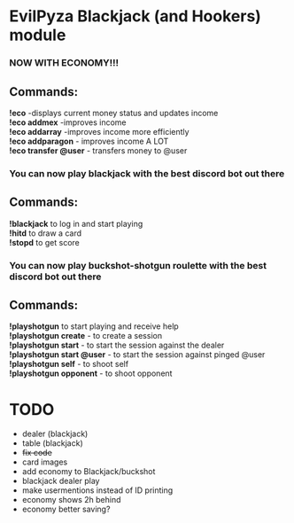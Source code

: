 # EvilPyza Blackjack (and Hookers) module

### NOW WITH ECONOMY!!!
## Commands:
**!eco** -displays current money status and updates income<br>
**!eco addmex** -improves income<br>
**!eco addarray** -improves income more efficiently<br>
**!eco addparagon** - improves income A LOT<br>
**!eco transfer @user** - transfers money to @user <br>

### You can now play blackjack with the best discord bot out there
## Commands:
**!blackjack** to log in and start playing <br>
**!hitd** to draw a card <br>
**!stopd** to get score


### You can now play buckshot-shotgun roulette with the best discord bot out there
## Commands:
**!playshotgun** to start playing and receive help <br>
**!playshotgun create** - to create a session<br>
**!playshotgun start** - to start the session against the dealer<br>
**!playshotgun start @user** - to start the session against pinged @user<br>
**!playshotgun self** - to shoot self<br>
**!playshotgun opponent** - to shoot opponent<br>

# TODO
- dealer (blackjack)
- table (blackjack)
- ~~fix code~~
- card images
- add economy to Blackjack/buckshot
- blackjack dealer play
- make usermentions instead of ID printing
- economy shows 2h behind
- economy better saving?

